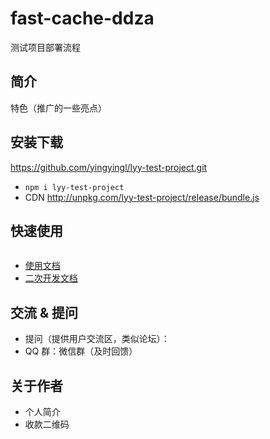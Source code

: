 <!--
 * @Author: liuyingying
 * @Date: 2021-09-24 14:18:51
 * @Email: liuyingying1@jd.com
 * @LastEditors: liuyingying
 * @LastEditTime: 2021-09-24 14:47:20
 * @Description: 
-->
# fast-cache-ddza

测试项目部署流程


## 简介

特色（推广的一些亮点）


## 安装下载

https://github.com/yingyingl/lyy-test-project.git
- `npm i lyy-test-project`
- CDN http://unpkg.com/lyy-test-project/release/bundle.js

## 快速使用

```
```

- [使用文档](./doc/use/README.md)
- [二次开发文档](./doc/dev/README.md)


## 交流 & 提问

- 提问（提供用户交流区，类似论坛）：
- QQ 群：微信群（及时回馈） 

## 关于作者

- 个人简介
- 收款二维码
